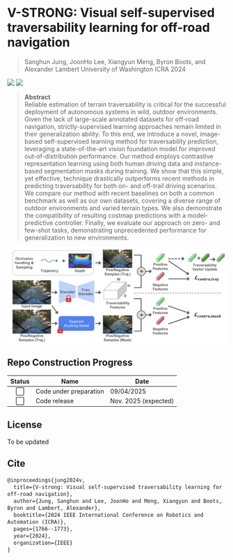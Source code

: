 # V-STRONG: Visual self-supervised traversability learning for off-road navigation
> Sanghun Jung, JoonHo Lee, Xiangyun Meng, Byron Boots, and Alexander Lambert
> University of Washington
> ICRA 2024 <br>

<a href="https://sites.google.com/view/visual-traversability-learning"><img src="https://img.shields.io/badge/webpage-visual.traversability.learning-blue?style=for-the-badge"></a>
<a href="https://arxiv.org/abs/2312.16016"><img src="https://img.shields.io/badge/arxiv-2312.16016-red?style=for-the-badge"></a>

>**Abstract**<br>
Reliable estimation of terrain traversability is critical for the successful deployment of autonomous systems in wild, outdoor environments. Given the lack of large-scale annotated datasets for off-road navigation, strictly-supervised learning approaches remain limited in their generalization ability. To this end, we introduce a novel, image-based self-supervised learning method for traversability prediction, leveraging a state-of-the-art vision foundation model for improved out-of-distribution performance. Our method employs contrastive representation learning using both human driving data and instance-based segmentation masks during training. We show that this simple, yet effective, technique drastically outperforms recent methods in predicting traversability for both on- and off-trail driving scenarios. We compare our method with recent baselines on both a common benchmark as well as our own datasets, covering a diverse range of outdoor environments and varied terrain types. We also demonstrate the compatibility of resulting costmap predictions with a model-predictive controller. Finally, we evaluate our approach on zero- and few-shot tasks, demonstrating unprecedented performance for generalization to new environments. 
<p align="center">
  <img src="assets/overview.png" />
</p>

## Repo Construction Progress
Status | Name | Date
:---:| --- | ---
⬜️| Code under preparation | 09/04/2025
⬜️| Code release | Nov. 2025 (expected)

## License
To be updated

## Cite
```
@inproceedings{jung2024v,
  title={V-strong: Visual self-supervised traversability learning for off-road navigation},
  author={Jung, Sanghun and Lee, JoonHo and Meng, Xiangyun and Boots, Byron and Lambert, Alexander},
  booktitle={2024 IEEE International Conference on Robotics and Automation (ICRA)},
  pages={1766--1773},
  year={2024},
  organization={IEEE}
}
```
